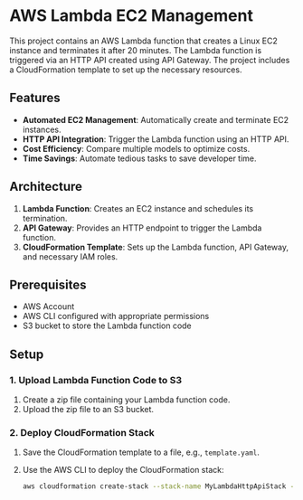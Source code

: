 # AWS Lambda EC2 Management

This project contains an AWS Lambda function that creates a Linux EC2 instance and terminates it after 20 minutes. The Lambda function is triggered via an HTTP API created using API Gateway. The project includes a CloudFormation template to set up the necessary resources.

## Features

- **Automated EC2 Management**: Automatically create and terminate EC2 instances.
- **HTTP API Integration**: Trigger the Lambda function using an HTTP API.
- **Cost Efficiency**: Compare multiple models to optimize costs.
- **Time Savings**: Automate tedious tasks to save developer time.

## Architecture

1. **Lambda Function**: Creates an EC2 instance and schedules its termination.
2. **API Gateway**: Provides an HTTP endpoint to trigger the Lambda function.
3. **CloudFormation Template**: Sets up the Lambda function, API Gateway, and necessary IAM roles.

## Prerequisites

- AWS Account
- AWS CLI configured with appropriate permissions
- S3 bucket to store the Lambda function code

## Setup

### 1. Upload Lambda Function Code to S3

1. Create a zip file containing your Lambda function code.
2. Upload the zip file to an S3 bucket.

### 2. Deploy CloudFormation Stack

1. Save the CloudFormation template to a file, e.g., `template.yaml`.
2. Use the AWS CLI to deploy the CloudFormation stack:

   ```sh
   aws cloudformation create-stack --stack-name MyLambdaHttpApiStack --template-body file://template.yaml --capabilities CAPABILITY_NAMED_IAM
